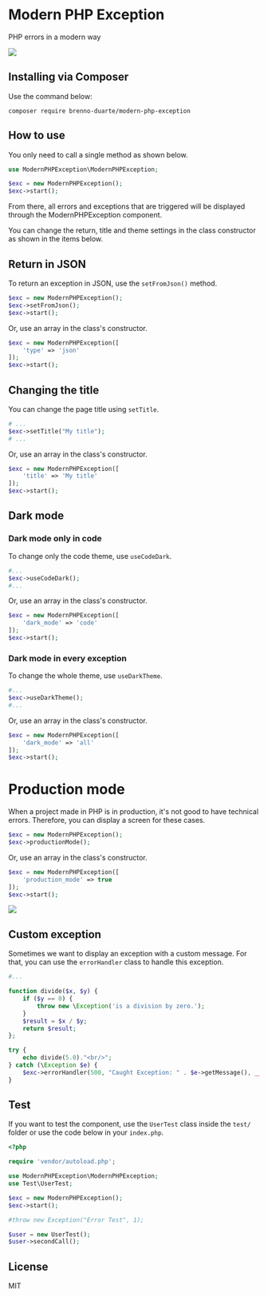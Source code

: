# Modern PHP Exception

PHP errors in a modern way

<img src="https://res.cloudinary.com/bdlsltfmk/image/upload/v1620047557/exception_uzifw3.png">

## Installing via Composer

Use the command below:

```
composer require brenno-duarte/modern-php-exception
```

## How to use

You only need to call a single method as shown below.

```php
use ModernPHPException\ModernPHPException;

$exc = new ModernPHPException();
$exc->start();
```

From there, all errors and exceptions that are triggered will be displayed through the ModernPHPException component.

You can change the return, title and theme settings in the class constructor as shown in the items below.

## Return in JSON

To return an exception in JSON, use the `setFromJson()` method.

```php
$exc = new ModernPHPException();
$exc->setFromJson();
$exc->start();
```

Or, use an array in the class's constructor.

```php
$exc = new ModernPHPException([
    'type' => 'json'
]);
$exc->start();
```

## Changing the title

You can change the page title using `setTitle`.

```php
# ...
$exc->setTitle("My title");
# ...
```

Or, use an array in the class's constructor.

```php
$exc = new ModernPHPException([
    'title' => 'My title'
]);
$exc->start();
```

## Dark mode

### Dark mode only in code

To change only the code theme, use `useCodeDark`.

```php
#...
$exc->useCodeDark();
#...
```

Or, use an array in the class's constructor.

```php
$exc = new ModernPHPException([
    'dark_mode' => 'code'
]);
$exc->start();
```

### Dark mode in every exception

To change the whole theme, use `useDarkTheme`.

```php
#...
$exc->useDarkTheme();
#...
```

Or, use an array in the class's constructor.

```php
$exc = new ModernPHPException([
    'dark_mode' => 'all'
]);
$exc->start();
```

# Production mode

When a project made in PHP is in production, it's not good to have technical errors. Therefore, you can display a screen for these cases.

```php
$exc = new ModernPHPException();
$exc->productionMode();
```

Or, use an array in the class's constructor.

```php
$exc = new ModernPHPException([
    'production_mode' => true
]);
$exc->start();
```

<img src="https://res.cloudinary.com/bdlsltfmk/image/upload/v1625058687/error_screen_k09avd.png">

## Custom exception

Sometimes we want to display an exception with a custom message. For that, you can use the `errorHandler` class to handle this exception.

```php
#...

function divide($x, $y) {
    if ($y == 0) {
        throw new \Exception('is a division by zero.');
    }
    $result = $x / $y;
    return $result;
};

try {
    echo divide(5.0)."<br/>";
} catch (\Exception $e) {
    $exc->errorHandler(500, "Caught Exception: " . $e->getMessage(), __FILE__, __LINE__);
}
``` 

## Test

If you want to test the component, use the `UserTest` class inside the `test/` folder or use the code below in your `index.php`.

```php
<?php

require 'vendor/autoload.php';

use ModernPHPException\ModernPHPException;
use Test\UserTest;

$exc = new ModernPHPException();
$exc->start();

#throw new Exception("Error Test", 1);

$user = new UserTest();
$user->secondCall();
```

## License

MIT
